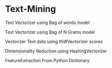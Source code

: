 # Text-Mining

Text Vectorizer using Bag of words model

Text Vectorizer using Bag of N Grams model

Vectorizer Text data using tfidfVectorizer scores

Dimensionality Reduction using HashingVectorizer

FeatureExtraction From Python Dictionary
